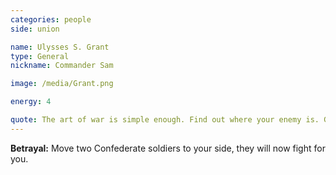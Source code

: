 ```yaml
---
categories: people
side: union

name: Ulysses S. Grant
type: General
nickname: Commander Sam

image: /media/Grant.png

energy: 4

quote: The art of war is simple enough. Find out where your enemy is. Get at him as soon as you can. Strike him as hard as you can, and keep moving on.
---
```


**Betrayal:** Move two Confederate soldiers to your side, they will now fight for you.
